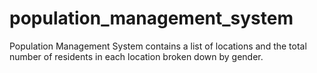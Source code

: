 # population_management_system
Population Management System contains a list of locations and the total number of residents in each location broken down by gender.
